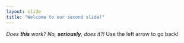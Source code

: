 ```yaml
---
layout: slide
title: "Welcome to our second slide!"
---
```

*Does **this** work?* *No, **seriously**, does it?!*
Use the left arrow to go back!
